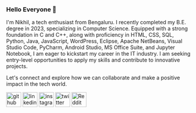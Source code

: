 ### Hello Everyone 👋

I'm Nikhil, a tech enthusiast from Bengaluru. I recently completed my B.E. degree in 2023, specializing in Computer Science. Equipped with a strong foundation in C and C++, along with proficiency in HTML, CSS, SQL, Python, Java, JavaScript, WordPress, Eclipse, Apache NetBeans, Visual Studio Code, PyCharm, Android Studio, MS Office Suite, and Jupyter Notebook, I am eager to kickstart my career in the IT industry. I am seeking entry-level opportunities to apply my skills and contribute to innovative projects.

Let's connect and explore how we can collaborate and make a positive impact in the tech world.

[<img src='https://cdn.jsdelivr.net/npm/simple-icons@3.0.1/icons/github.svg' alt='github' height='40'>](https://github.com/https://github.com/nikhilm2904)  [<img src='https://cdn.jsdelivr.net/npm/simple-icons@3.0.1/icons/linkedin.svg' alt='linkedin' height='40'>](https://www.linkedin.com/in/https://www.linkedin.com/in/nikhilm29//)  [<img src='https://cdn.jsdelivr.net/npm/simple-icons@3.0.1/icons/instagram.svg' alt='instagram' height='40'>](https://www.instagram.com/https://www.instagram.com/nikhil_raja29//)  [<img src='https://cdn.jsdelivr.net/npm/simple-icons@3.0.1/icons/twitter.svg' alt='twitter' height='40'>](https://twitter.com/https://twitter.com/Nikhil_raja29)  [<img src='https://cdn.jsdelivr.net/npm/simple-icons@3.0.1/icons/reddit.svg' alt='Reddit' height='40'>](https://www.reddit.com/user/https://www.reddit.com/user/nikhil_raja29)  
